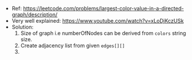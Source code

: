 - Ref: https://leetcode.com/problems/largest-color-value-in-a-directed-graph/description/
- Very well explained: https://www.youtube.com/watch?v=xLoDjKczUSk
- Solution:
  1. Size of graph i.e numberOfNodes can be derived from `colors` string size.
  2. Create adjacency list from given `edges[][]`
  3. 